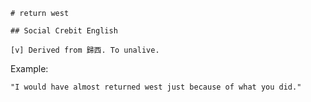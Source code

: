 
    # return west

    ## Social Crebit English

    [v] Derived from 歸西. To unalive.

Example:

    "I would have almost returned west just because of what you did."








